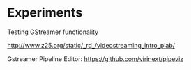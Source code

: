 # Experiments
Testing GStreamer functionality

http://www.z25.org/static/_rd_/videostreaming_intro_plab/

Gstreamer Pipeline Editor: https://github.com/virinext/pipeviz
